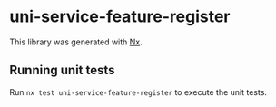 # uni-service-feature-register

This library was generated with [Nx](https://nx.dev).

## Running unit tests

Run `nx test uni-service-feature-register` to execute the unit tests.

